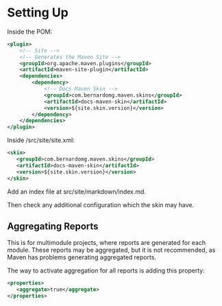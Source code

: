 # Setting Up

Inside the POM:

```xml
<plugin>
    <!-- Site -->
    <!-- Generates the Maven Site -->
    <groupId>org.apache.maven.plugins</groupId>
    <artifactId>maven-site-plugin</artifactId>
    <dependencies>
        <dependency>
            <!-- Docs Maven Skin -->
            <groupId>com.bernardomg.maven.skins</groupId>
            <artifactId>docs-maven-skin</artifactId>
            <version>${site.skin.version}</version>
        </dependency>
    </dependencies>
</plugin>
```

Inside /src/site/site.xml:

```xml
<skin>
   <groupId>com.bernardomg.maven.skins</groupId>
   <artifactId>docs-maven-skin</artifactId>
   <version>${site.skin.version}</version>
</skin>
```

Add an index file at src/site/markdown/index.md.

Then check any additional configuration which the skin may have.

## Aggregating Reports

This is for multimodule projects, where reports are generated for each module. These reports may be aggregated, but it is not recommended, as Maven has problems generating aggregated reports.

The way to activate aggregation for all reports is adding this property:

```xml
<properties>
   <aggregate>true</aggregate>
</properties>
```



